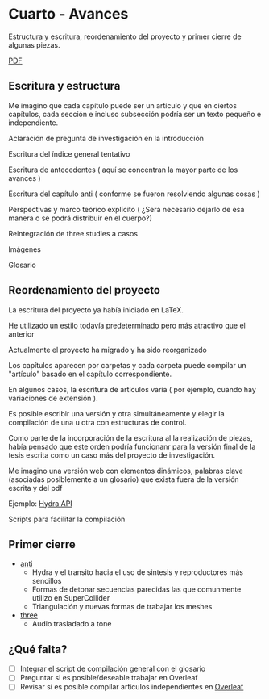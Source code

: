 
# Cuarto - Avances

Estructura y escritura, reordenamiento del proyecto y primer cierre de algunas piezas.

[PDF](https://github.com/EmilioOcelotl/tres/blob/main/pdf/tres.pdf)

## Escritura y estructura

Me imagino que cada capítulo puede ser un artículo y que en ciertos capítulos, cada sección e incluso subsección podría ser un texto pequeño e independiente. 

Aclaración de pregunta de investigación en la introducción 

Escritura del índice general tentativo

Escritura de antecedentes ( aquí se concentran la mayor parte de los avances )

Escritura del capítulo anti ( conforme se fueron resolviendo algunas cosas )

Perspectivas y marco teórico explícito ( ¿Será necesario dejarlo de esa manera o se podrá distribuir en el cuerpo?)	

Reintegración de three.studies a casos

Imágenes 

Glosario  

## Reordenamiento del proyecto 

La escritura del proyecto ya había iniciado en LaTeX.

He utilizado un estilo todavía predeterminado pero más atractivo que el anterior

Actualmente el proyecto ha migrado y ha sido reorganizado 

Los capítulos aparecen por carpetas y cada carpeta puede compilar un "artículo" basado en el capítulo correspondiente.

En algunos casos, la escritura de artículos varía ( por ejemplo, cuando hay variaciones de extensión ).

Es posible escribir una versión y otra simultáneamente y elegir la compilación de una u otra con estructuras de control.

Como parte de la incorporación de la escritura al la realización de piezas, había pensado que este orden podría funcionanr para la versión final de la tesis escrita como un caso más del proyecto de investigación.

Me imagino una versión web con elementos dinámicos, palabras clave (asociadas posiblemente a un glosario) que exista fuera de la versión escrita y del pdf

Ejemplo: [Hydra API](https://hydra.ojack.xyz/api/) 

Scripts para facilitar la compilación 

## Primer cierre

- [anti](https://anti.ocelotl.cc/)
  - Hydra y el transito hacia el uso de sintesis y reproductores más sencillos
  - Formas de detonar secuencias parecidas  las que comunmente utilizo en SuperCollider
  - Triangulación y nuevas formas de trabajar los meshes
- [three](https://three.ocelotl.cc/)
  - Audio trasladado a tone 

## ¿Qué falta?

- [ ] Integrar el script de compilación general con el glosario 
- [ ] Preguntar si es posible/deseable trabajar en Overleaf
- [ ] Revisar si es posible compilar artículos independientes en [Overleaf](https://overleaf.com/)
